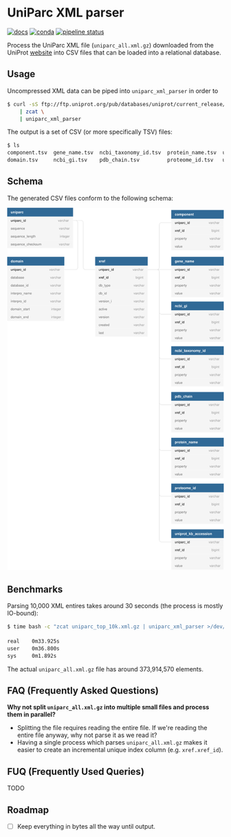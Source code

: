 # UniParc XML parser

[![docs](https://img.shields.io/badge/docs-v0.2.0-blue.svg)](https://ostrokach.gitlab.io/uniprac_xml_parser/v0.2.0/)
[![conda](https://img.shields.io/conda/pn/ostrokach-forge/uniparc_xml_parser)](https://anaconda.org/ostrokach-forge/uniprac_xml_parser/)
[![pipeline status](https://gitlab.com/ostrokach/uniparc_xml_parser/badges/v0.2.0/pipeline.svg)](https://gitlab.com/ostrokach/uniprac_xml_parser/commits/v0.2.0/)

Process the UniParc XML file (`uniparc_all.xml.gz`) downloaded from the UniProt [website](http://www.uniprot.org/downloads) into CSV files that can be loaded into a relational database.

## Usage

Uncompressed XML data can be piped into `uniparc_xml_parser` in order to

```bash
$ curl -sS ftp://ftp.uniprot.org/pub/databases/uniprot/current_release/uniparc/uniparc_all.xml.gz \
    | zcat \
    | uniparc_xml_parser
```

The output is a set of CSV (or more specifically TSV) files:

```bash
$ ls
component.tsv  gene_name.tsv  ncbi_taxonomy_id.tsv  protein_name.tsv  uniparc.tsv               xref.tsv
domain.tsv     ncbi_gi.tsv    pdb_chain.tsv         proteome_id.tsv   uniprot_kb_accession.tsv
```

## Schema

The generated CSV files conform to the following schema:

<div align="center">
<img src="docs/schema/uml-diagram.svg" width="800px" />
</div>

## Benchmarks

Parsing 10,000 XML entires takes around 30 seconds (the process is mostly IO-bound):

```bash
$ time bash -c "zcat uniparc_top_10k.xml.gz | uniparc_xml_parser >/dev/null"

real    0m33.925s
user    0m36.800s
sys     0m1.892s
```

The actual `uniparc_all.xml.gz` file has around 373,914,570 elements.

## FAQ (Frequently Asked Questions)

**Why not split `uniparc_all.xml.gz` into multiple small files and process them in parallel?**

- Splitting the file requires reading the entire file. If we're reading the entire file anyway, why not parse it as we read it?
- Having a single process which parses `uniparc_all.xml.gz` makes it easier to create an incremental unique index column (e.g. `xref.xref_id`).

## FUQ (Frequently Used Queries)

TODO

## Roadmap

- [ ] Keep everything in bytes all the way until output.
